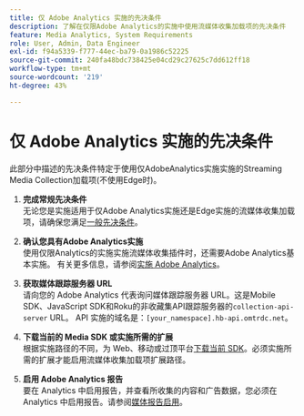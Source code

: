 ```yaml
---
title: 仅 Adobe Analytics 实施的先决条件
description: 了解在仅限Adobe Analytics的实施中使用流媒体收集加载项的先决条件
feature: Media Analytics, System Requirements
role: User, Admin, Data Engineer
exl-id: f94a5339-f777-44ec-ba79-0a1986c52225
source-git-commit: 240fa48bdc738425e04cd29c27625c7dd612ff18
workflow-type: tm+mt
source-wordcount: '219'
ht-degree: 43%

---
```


# 仅 Adobe Analytics 实施的先决条件

此部分中描述的先决条件特定于使用仅AdobeAnalytics实施实施的Streaming Media Collection加载项(不使用Edge时)。

1. **完成常规先决条件**<br>
无论您是实施适用于仅Adobe Analytics实施还是Edge实施的流媒体收集加载项，请确保您满足[一般先决条件](/help/getting-started/prereqs.md)。

1. **确认您具有Adobe Analytics实施**<br>
使用仅限Analytics的实施实施流媒体收集插件时，还需要Adobe Analytics基本实施。 有关更多信息，请参阅[实施 Adobe Analytics](https://experienceleague.adobe.com/docs/analytics/implementation/home.html?lang=zh-Hans)。

1. **获取媒体跟踪服务器 URL**<br>
请向您的 Adobe Analytics 代表询问媒体跟踪服务器 URL。这是Mobile SDK、JavaScript SDK和Roku的非收藏集API跟踪服务器的`collection-api-server` URL。 API 实施的域名是：`[your_namespace].hb-api.omtrdc.net`。

1. **下载当前的 Media SDK 或实施所需的扩展**<br>
根据实施路径的不同，为 Web、移动或过顶平台[下载当前 SDK](/help/getting-started/download-sdks.md)。必须实施所需的扩展才能启用流媒体收集加载项扩展路径。

1. **启用 Adobe Analytics 报告**<br>
要在 Analytics 中启用报告，并查看所收集的内容和广告数据，您必须在 Analytics 中启用报告。请参阅[媒体报告启用](/help/reporting/media-reports-enable.md)。
